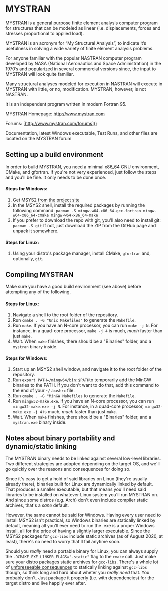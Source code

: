 # MYSTRAN

MYSTRAN is a general purpose finite element analysis computer program for structures that can be modeled as linear (i.e. displacements, forces and stresses proportional to applied load).

MYSTRAN is an acronym for “My Structural Analysis”, to indicate it’s usefulness in solving a wide variety of finite element analysis problems.

For anyone familiar with the popular NASTRAN computer program developed by NASA (National Aeronautics and Space Administration) in the 1970’s and popularized in several commercial versions since, the input to MYSTRAN will look quite familiar.

Many structural analyses modeled for execution in NASTRAN will execute in MYSTRAN with little, or no, modification. MYSTRAN, however, is not NASTRAN.

It is an independent program written in modern Fortran 95.

MYSTRAN Homepage: <a href ="http://www.mystran.com">http://www.mystran.com</a>

Forums: [http://www.mystran.com/forums]()

Documentation, latest Windows executable, Test Runs, and other files are located on the MYSTRAN forum

## Setting up a build environment

In order to build MYSTRAN, you need a minimal x86_64 GNU environment, CMake, and gfortran.
If you're not very experienced, just follow the steps and you'll be fine. It only needs to be done once.

#### Steps for Windows:
1) Get MSYS2 [from the project site](https://www.msys2.org/)
2) In the MSYS2 shell, install the required packages by running the following command:
`pacman -S mingw-w64-x86_64-gcc-fortran mingw-w64-x86_64-cmake mingw-w64-x86_64-make`
3) If you prefer to download the repo with git, you'll also need to install git: `pacman -S git`
If not, just download the ZIP from the GitHub page and unpack it somewhere.

#### Steps for Linux:
1) Using your distro's package manager, install CMake, `gfortran` and, optionally, `git`.

## Compiling MYSTRAN

Make sure you have a good build environment (see above) before attempting any of the following.

#### Steps for Linux:
1) Navigate a shell to the root folder of the repository.
2) Run `cmake . -G "Unix Makefiles"` to generate the `Makefile`.
3) Run `make`. If you have an N-core processor, you can run `make -j N`.
For instance, in a quad-core processor, `make -j 4` is much, _much_ faster than just `make`.
4) Wait. When `make` finishes, there should be a "Binaries" folder, and a `mystran` binary inside.

#### Steps for Windows:
1) Start up an MSYS2 shell window, and navigate it to the root folder of the repository.
2) Run `export PATH=/mingw64/bin:$PATH`to temporarily add the MinGW binaries to the PATH.
If you don't want to do that, add this command to the end of your `~/.bashrc` file.
3) Run `cmake . -G "MinGW Makefiles` to generate the `Makefile`.
4) Run `mingw32-make.exe`. If you have an N-core processor, you can run `mingw32-make.exe -j N`.
For instance, in a quad-core processor, `mingw32-make.exe -j 4` is much, _much_ faster than just `make`.
4) Wait. When `make` finishes, there should be a "Binaries" folder, and a `mystran.exe` binary inside.

## Notes about binary portability and dynamic/static linking

The MYSTRAN binary needs to be linked against several low-level libraries. Two different strategies are adopted depending on the target OS, and we'll go quickly over the reasons and consequences for doing so.

Since it's easy to get a hold of said libraries on Linux (they're usually already there), binaries built for Linux are dynamically linked by default. That produces a smaller executable, but that means you'll need said libraries to be installed on whatever Linux system you'll run MYSTRAN on. And since some distros (e.g. Arch) don't even include compiler static archives, that's a _sane_ default.

However, the same cannot be said for Windows. Having every user need to install MSYS2 isn't practical, so Windows binaries are statically linked by default, meaning all you'll ever need to run the .exe is a proper Windows install, all for the price of having a slightly larger executable. Since the MSYS2 packages for `gcc-libs` include static archives (as of August 2020, at least), there's no need to worry that'll fail anytime soon.

Should you _really_ need a portable binary for Linux, you can always suppĺy the `-DCMAKE_EXE_LINKER_FLAGS="-static"` flag to the `cmake` call. Just make sure your distro packages static archives for `gcc-libs`. There's a whole lot of [unforeseeable consequences](https://google.com/search?q=risks%20of%20statically%20linking%20against%20gcc-libs) to statically linking against `gcc-libs` though, so think long and hard about wheter you _really need_ that. You probably don't. Just package it properly (i.e. with dependencies) for the target distro and live happily ever after.
